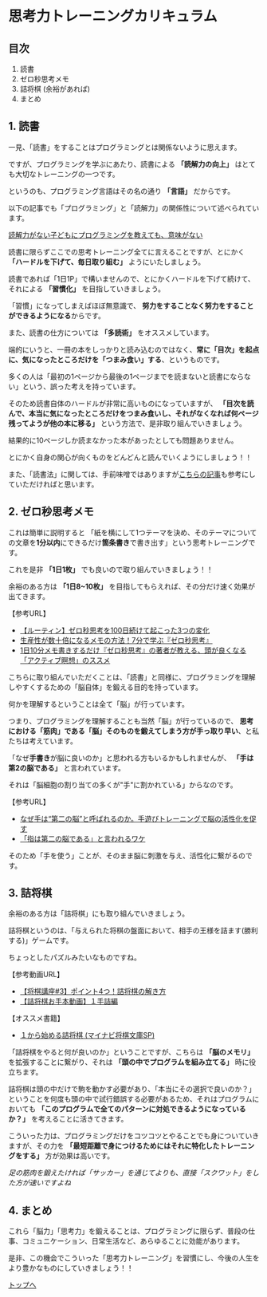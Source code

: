 # 思考力トレーニングカリキュラム

## 目次

1. 読書
2. ゼロ秒思考メモ
3. 詰将棋 (余裕があれば)
4. まとめ

## 1. 読書

一見、「読書」をすることはプログラミングとは関係ないように思えます。

ですが、プログラミングを学ぶにあたり、読書による **「読解力の向上」** はとても大切なトレーニングの一つです。

というのも、プログラミング言語はその名の通り **「言語」** だからです。

以下の記事でも「プログラミング」と「読解力」の関係性について述べられています。

[読解力がない子どもにプログラミングを教えても、意味がない](https://www.atmarkit.co.jp/ait/articles/1901/08/news022.html)


読書に限らずここでの思考トレーニング全てに言えることですが、とにかく **「ハードルを下げて、毎日取り組む」** ようにいたしましょう。

読書であれば「1日1P」で構いませんので、とにかくハードルを下げて続けて、それによる **「習慣化」** を目指していきましょう。

「習慣」になってしまえばほぼ無意識で、 **努力をすることなく努力をすることができるようになる**からです。


また、読書の仕方については **「多読術」** をオススメしています。

端的にいうと、一冊の本をしっかりと読み込むのではなく、**常に「目次」を起点に、気になったところだけを「つまみ食い」する**、というものです。

多くの人は「最初の1ページから最後の1ページまでを読まないと読書にならない」という、誤った考えを持っています。

そのため読書自体のハードルが非常に高いものになっていますが、 **「目次を読んで、本当に気になったところだけをつまみ食いし、それがなくなれば何ページ残ってようが他の本に移る」** という方法で、是非取り組んでいきましょう。

結果的に10ページしか読まなかった本があったとしても問題ありません。

とにかく自身の関心が向くものをどんどんと読んでいくようにしましょう！！

また、「読書法」に関しては、手前味噌ではありますが[こちらの記事](ttps://note.com/kidachihiro/n/ncee76e2812a2)も参考にしていただければと思います。


## 2. ゼロ秒思考メモ

これは簡単に説明すると 「紙を横にして1つテーマを決め、そのテーマについての文章を**1分以内**にできるだけ**箇条書き**で書き出す」という思考トレーニングです。

これを是非 **「1日1枚」** でも良いので取り組んでいきましょう！！

余裕のある方は **「1日8~10枚」** を目指してもらえれば、その分だけ速く効果が出てきます。

【参考URL】
- [【ルーティン】ゼロ秒思考を100日続けて起こった3つの変化](https://www.youtube.com/watch?v=wIOoPyEzrG8)
- [生産性が数十倍になるメモの方法！7分で学ぶ『ゼロ秒思考』](https://www.youtube.com/watch?v=L6xf_qmhffc)
- [1日10分メモ書きするだけ『ゼロ秒思考』の著者が教える、頭が良くなる「アクティブ瞑想」のススメ](https://logmi.jp/business/articles/260889)


こちらに取り組んでいただくことは、「読書」と同様に、プログラミングを理解しやすくするための「脳自体」を鍛える目的を持っています。

何かを理解するということは全て「脳」が行っています。

つまり、プログラミングを理解することも当然「脳」が行っているので、 **思考における「筋肉」である「脳」そのものを鍛えてしまう方が手っ取り早い**、と私たちは考えています。

「なぜ**手書き**が脳に良いのか」と思われる方もいるかもしれませんが、 **「手は第2の脳である」** と言われています。

それは「脳細胞の割り当ての多くが"手"に割かれている」からなのです。

【参考URL】
- [なぜ手は“第二の脳”と呼ばれるのか。手遊びトレーニングで脳の活性化を促す](https://melos.media/children/28280/)
- [「指は第二の脳である」と言われるワケ](https://brain-gr.com/tokinaika_clinic/blog/publication/post-776/)

そのため「手を使う」ことが、そのまま脳に刺激を与え、活性化に繋がるのです。



## 3. 詰将棋

余裕のある方は「詰将棋」にも取り組んでいきましょう。

詰将棋というのは、「与えられた将棋の盤面において、相手の王様を詰ます(勝利する)」ゲームです。

ちょっとしたパズルみたいなものですね。

【参考動画URL】
- [【将棋講座#3】ポイント4つ！詰将棋の解き方](https://www.youtube.com/watch?v=7liNt_QpZdc)
- [【詰将棋お手本動画】１手詰編](https://www.youtube.com/watch?v=nVfKPp5kBfk)

【オススメ書籍】
- [１から始める詰将棋 (マイナビ将棋文庫SP)](https://www.amazon.co.jp/dp/B00XPFFAMK)

「詰将棋をやると何が良いのか」ということですが、こちらは **「脳のメモリ」** を拡張することに繋がり、それは **「頭の中でプログラムを組み立てる」** 時に役立ちます。

詰将棋は頭の中だけで駒を動かす必要があり、「本当にその選択で良いのか？」ということを何度も頭の中で試行錯誤する必要があるため、それはプログラムにおいても **「このプログラムで全てのパターンに対処できるようになっているか？」** を考えることに活きてきます。

こういった力は、プログラミングだけをコツコツとやることでも身についていきますが、その力を **「最短距離で身につけるためにはそれに特化したトレーニングをする」** 方が効果は高いです。

*足の筋肉を鍛えたければ「サッカー」を通じてよりも、直接「スクワット」をした方が速いですよね*


## 4. まとめ

これら「脳力」「思考力」を鍛えることは、プログラミングに限らず、普段の仕事、コミュニケーション、日常生活など、あらゆることに効能があります。

是非、この機会でこういった「思考力トレーニング」を習慣にし、今後の人生をより豊かなものにしていきましょう！！

[トップへ](/README.md)